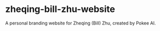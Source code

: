 # zheqing-bill-zhu-website
A personal branding website for Zheqing (Bill) Zhu, created by Pokee AI.

